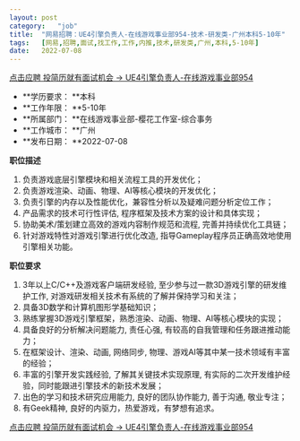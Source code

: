 ```yaml
---
layout:	post
category:	"job"
title:	"网易招聘：UE4引擎负责人-在线游戏事业部954-技术-研发类-广州本科5-10年"
tags:	[网易,招聘,面试,找工作,工作,内推,技术,研发类,广州,本科,5-10年]
date:	2022-07-08
---
```


[点击应聘 投简历就有面试机会 -> UE4引擎负责人-在线游戏事业部954](http://mobile.bole.netease.com/bole/boleDetail?id=41430&employeeId=346f03c3cda5f04c&key=all)



- **学历要求： **本科
- **工作年限： **5-10年
- **所属部门： **在线游戏事业部-樱花工作室-综合事务
- **工作城市： **广州
- **发布日期： **2022-07-08



**职位描述**
1. 负责游戏底层引擎模块和相关流程工具的开发优化；
2. 负责游戏渲染、动画、物理、AI等核心模块的开发优化；
3. 负责引擎的内存以及性能优化，兼容性分析以及疑难问题分析定位工作；
4. 产品需求的技术可行性评估, 程序框架及技术方案的设计和具体实现；
5. 协助美术/策划建立高效的游戏内容制作规范和流程, 完善并持续优化工具链；
6. 针对游戏特性对游戏引擎进行优化改造, 指导Gameplay程序员正确高效地使用引擎相关功能。




**职位要求**
1. 3年以上C/C++及游戏客户端研发经验, 至少参与过一款3D游戏引擎的研发维护工作, 对游戏研发相关技术有系统的了解并保持学习和关注；
2. 具备3D数学和计算机图形学基础知识；
3. 熟练掌握3D游戏引擎框架，熟悉渲染、动画、物理、AI等核心模块的实现；
4. 具备良好的分析解决问题能力, 责任心强, 有较高的自我管理和任务跟进推动能力；
5. 在框架设计、渲染、动画, 网络同步, 物理、游戏AI等其中某一技术领域有丰富的经验；
6. 丰富的引擎开发实践经验, 了解其关键技术实现原理, 有实际的二次开发维护经验，同时能跟进引擎技术的新技术发展；
7. 出色的学习和技术研究应用能力, 良好的团队协作能力, 善于沟通, 敬业专注；
8. 有Geek精神, 良好的内驱力，热爱游戏，有梦想有追求。




[点击应聘 投简历就有面试机会 -> UE4引擎负责人-在线游戏事业部954](http://mobile.bole.netease.com/bole/boleDetail?id=41430&employeeId=346f03c3cda5f04c&key=all)